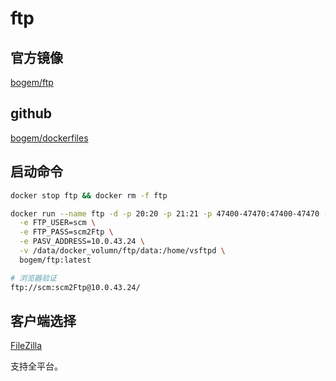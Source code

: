 # ftp

## 官方镜像

[bogem/ftp](https://hub.docker.com/r/bogem/ftp)

## github

[bogem/dockerfiles](https://hub.docker.com/r/bogem/ftp)

## 启动命令

```sh
docker stop ftp && docker rm -f ftp

docker run --name ftp -d -p 20:20 -p 21:21 -p 47400-47470:47400-47470 --restart=always \
  -e FTP_USER=scm \
  -e FTP_PASS=scm2Ftp \
  -e PASV_ADDRESS=10.0.43.24 \
  -v /data/docker_volumn/ftp/data:/home/vsftpd \
  bogem/ftp:latest

# 浏览器验证
ftp://scm:scm2Ftp@10.0.43.24/
```

## 客户端选择

[FileZilla](https://filezilla-project.org)

支持全平台。

